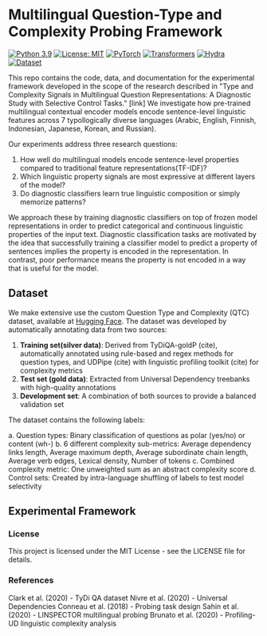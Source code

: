 # Multilingual Question-Type and Complexity Probing Framework

[![Python 3.9](https://img.shields.io/badge/python-3.9-blue.svg)](https://www.python.org/downloads/release/python-390/)
[![License: MIT](https://img.shields.io/badge/License-MIT-yellow.svg)](https://opensource.org/licenses/MIT)
[![PyTorch](https://img.shields.io/badge/PyTorch-2.0%2B-orange)](https://pytorch.org/)
[![Transformers](https://img.shields.io/badge/transformers-4.30%2B-green)](https://huggingface.co/docs/transformers/index)
[![Hydra](https://img.shields.io/badge/Hydra-1.3-blue)](https://hydra.cc/)
[![Dataset](https://img.shields.io/badge/Dataset-HuggingFace-yellow)](https://huggingface.co/datasets/rokokot/question-type-and-complexity)

This repo contains the code, data, and documentation for the experimental framework developed in the scope of the research described in  "Type and Complexity Signals in Multilingual Question Representations: A Diagnostic Study with Selective Control Tasks." [link] We investigate how pre-trained multilingual contextual encoder models encode sentence-level linguistic features across 7 typollogically diverse languages (Arabic, English, Finnish, Indonesian, Japanese, Korean, and Russian).

Our experiments address three research questions:

1. How well do multilingual models encode sentence-level properties compared to traditional feature representations(TF-IDF)?
2. Which linguistic property signals are most expressive at different layers of the model?
3. Do diagnostic classifiers learn true linguistic composition or simply memorize patterns?

We approach these by training diagnostic classifiers on top of frozen model representations in order to predict categorical and continuous linguistic properties of the input text. Diagnostic classification tasks are motivated by the idea that successfully training a classifier model to predict a property of sentences implies the property is encoded in the representation. In contrast, poor performance means the property is not encoded in a way that is useful for the model.

## Dataset

We make extensive use the custom  Question Type and Complexity (QTC) dataset, available at [Hugging Face]([https://huggingface.co/datasets/rokokot/question-type-and-complexity). The dataset was developed by automatically annotating data from two sources:

1. **Training set(silver data)**: Derived from TyDiQA-goldP (cite), automatically annotated using rule-based and regex methods for question types, and UDPipe (cite) with linguistic profiling toolkit (cite) for complexity metrics
2. **Test set (gold data)**: Extracted from Universal Dependency treebanks with high-quality annotations
3. **Development set**: A combination of both sources to provide a balanced validation set

The dataset contains the following labels:

a. Question types: Binary classification of questions as polar (yes/no) or content (wh-)
b. 6 different complexity sub-metrics: Average dependency links length, Average maximum depth, Average subordinate chain length, Average verb edges, Lexical density, Number of tokens
c. Combined complexity metric: One unweighted sum as an abstract complexity score
d. Control sets: Created by intra-language shuffling of labels to test model selectivity

## Experimental Framework



### License

This project is licensed under the MIT License - see the LICENSE file for details.

### References

Clark et al. (2020) - TyDi QA dataset
Nivre et al. (2020) - Universal Dependencies
Conneau et al. (2018) - Probing task design
Sahin et al. (2020) - LINSPECTOR multilingual probing
Brunato et al. (2020) - Profiling-UD linguistic complexity analysis

